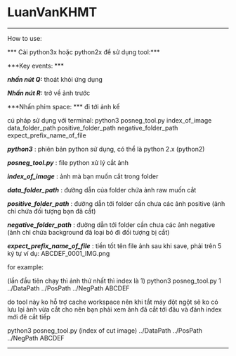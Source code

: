 # LuanVanKHMT


--------------------------------------------------------------------------------------------------------------------------------------------------------------------------------------------------------------------------------------------------------------------------------------------------------------------
How to use:

*** Cài python3x hoặc python2x để sử dụng tool:***

***Key events: ***

***nhấn nút Q:*** thoát khỏi ứng dụng

***Nhấn nút R:***  trở về ảnh trước

***Nhấn phím space: *** đi tới ảnh kế 

cú pháp sử dụng với terminal: python3 posneg_tool.py  index_of_image  data_folder_path positive_folder_path  negative_folder_path expect_prefix_name_of_file

***python3*** : phiên bản python sử dụng, có thể là python 2.x (python2)

***posneg_tool.py*** : file python xử lý cắt ảnh

***index_of_image*** : ảnh mà bạn muốn cắt trong folder

***data_folder_path*** : đường dẫn của folder chứa ảnh raw muốn cắt

***positive_folder_path*** : đường dẫn tới folder cần chưa các ảnh positive (ảnh chỉ chứa đối tượng bạn đã cắt)

***negative_folder_path*** :  đường dẫn tới folder cần chưa các ảnh negative (ảnh chỉ chứa background đã loại bỏ đi đối tượng bị cắt)

***expect_prefix_name_of_file*** : tiền tốt tên file ảnh sau khi save, phải trên 5 ký tự ví dụ: ABCDEF_0001_IMG.png


for example:

(lần đầu tiên chạy thì ảnh thứ nhất thì index là 1) python3 posneg_tool.py 1 ../DataPath ../PosPath ../NegPath ABCDEF


do tool này ko hỗ trợ cache workspace nên khi tắt máy đột ngột sẽ ko có lưu lại ảnh vừa cắt cho nên bạn phải xem ảnh đã cắt tới đâu và đánh index mới đê cắt tiếp

python3 posneg_tool.py (index of cut image) ../DataPath ../PosPath ../NegPath ABCDEF



----------------------------------------------------------------------------------------------------------------------------------------------------------
